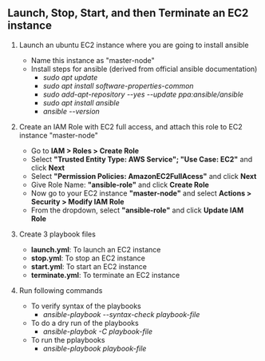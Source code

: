 ## Launch, Stop, Start, and then Terminate an EC2 instance

1. Launch an ubuntu EC2 instance where you are going to install ansible
    - Name this instance as "master-node"
    - Install steps for ansible (derived from official ansible documentation) <br>
        * *sudo apt update* <br>
        * *sudo apt install software-properties-common* <br>
        * *sudo add-apt-repository --yes --update ppa:ansible/ansible* <br>
        * *sudo apt install ansible* <br>
        * *ansible --version* <br>
   
2. Create an IAM Role with EC2 full access, and attach this role to EC2 instance "master-node"
    - Go to **IAM > Roles > Create Role**
    - Select **"Trusted Entity Type: AWS Service"; "Use Case: EC2"** and click **Next**
    - Select **"Permission Policies: AmazonEC2FullAcess"** and click **Next**
    - Give Role Name: **"ansible-role"** and click **Create Role**
    - Now go to your EC2 instance **"master-node"** and select **Actions > Security > Modify IAM Role**
    - From the dropdown, select **"ansible-role"** and click **Update IAM Role**

3. Create 3 playbook files
    - **launch.yml**: To launch an EC2 instance
    - **stop.yml**: To stop an EC2 instance
    - **start.yml**: To start an EC2 instance
    - **terminate.yml**: To terminate an EC2 instance

4. Run following commands
    - To verify syntax of the playbooks <br>
        * *ansible-playbook --syntax-check playbook-file* <br>
    - To do a dry run of the playbooks <br>
        * *ansible-playbok -C playbook-file* <br>
    - To run the pplaybooks <br>
        * *ansible-playbook playbook-file* <br>
